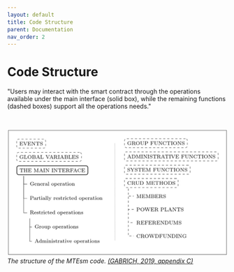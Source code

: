 ```yaml
---
layout: default
title: Code Structure
parent: Documentation
nav_order: 2
---
```


# Code Structure

"Users may interact with the smart contract through the operations available under the main interface (solid box),
while the remaining functions (dashed boxes) support all the operations needs."

<br>

![code structure](https://github.com/yurigabrich/microgrid-dapp/blob/doc/pseudo-code/imgs/struct.png?raw=true)
*The structure of the MTEsm code. [(GABRICH, 2019, appendix C)](/microgrid-dapp/docs/references)*
